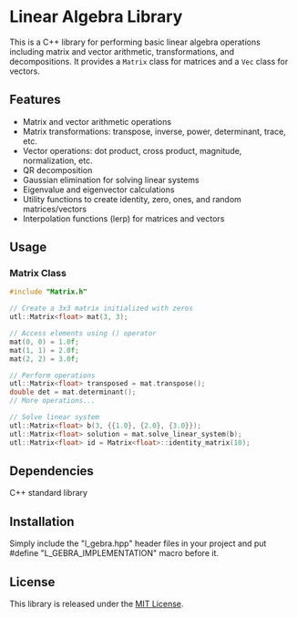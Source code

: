 # Linear Algebra Library

This is a C++ library for performing basic linear algebra operations including matrix and vector arithmetic, transformations, and decompositions. It provides a `Matrix` class for matrices and a `Vec` class for vectors.

## Features

- Matrix and vector arithmetic operations
- Matrix transformations: transpose, inverse, power, determinant, trace, etc.
- Vector operations: dot product, cross product, magnitude, normalization, etc.
- QR decomposition
- Gaussian elimination for solving linear systems
- Eigenvalue and eigenvector calculations
- Utility functions to create identity, zero, ones, and random matrices/vectors
- Interpolation functions (lerp) for matrices and vectors

## Usage

### Matrix Class

```cpp
#include "Matrix.h"

// Create a 3x3 matrix initialized with zeros
utl::Matrix<float> mat(3, 3);

// Access elements using () operator
mat(0, 0) = 1.0f;
mat(1, 1) = 2.0f;
mat(2, 2) = 3.0f;

// Perform operations
utl::Matrix<float> transposed = mat.transpose();
double det = mat.determinant();
// More operations...

// Solve linear system
utl::Matrix<float> b(3, {{1.0}, {2.0}, {3.0}});
utl::Matrix<float> solution = mat.solve_linear_system(b);
utl::Matrix<float> id = Matrix<float>::identity_matrix(10);
```

## Dependencies

C++ standard library

## Installation

Simply include the "l_gebra.hpp" header files in your project and put #define "L_GEBRA_IMPLEMENTATION" macro before it.

## License

This library is released under the [MIT License](https://opensource.org/license/mit).
